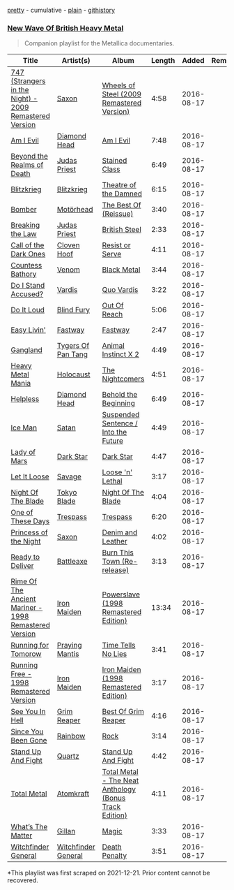 [pretty](/playlists/pretty/7yza99mVQaqnk4Hqs4T3kq.md) - cumulative - [plain](/playlists/plain/7yza99mVQaqnk4Hqs4T3kq) - [githistory](https://github.githistory.xyz/mackorone/spotify-playlist-archive/blob/main/playlists/plain/7yza99mVQaqnk4Hqs4T3kq)

### [New Wave Of British Heavy Metal](https://open.spotify.com/playlist/3jVWsUAqcZeqeWa4ySQcyn)

> Companion playlist for the Metallica documentaries.

| Title | Artist(s) | Album | Length | Added | Removed |
|---|---|---|---|---|---|
| [747 \(Strangers in the Night\) \- 2009 Remastered Version](https://open.spotify.com/track/1EORu8Coheibl21VjHtbRg) | [Saxon](https://open.spotify.com/artist/71vVmHeNgCVSa5SVmfvscU) | [Wheels of Steel \(2009 Remastered Version\)](https://open.spotify.com/album/6EGEGr4oY0PsV6yGBxeQ8J) | 4:58 | 2016-08-17 |  |
| [Am I Evil](https://open.spotify.com/track/35d6gAIl12qoujJnU1fJqt) | [Diamond Head](https://open.spotify.com/artist/3z3KnhKZObj216IgfHYGVf) | [Am I Evil](https://open.spotify.com/album/6raIhPSeATFfL4pbVqXvlP) | 7:48 | 2016-08-17 |  |
| [Beyond the Realms of Death](https://open.spotify.com/track/3Rtv6zRNKpeSygXoaF9kCm) | [Judas Priest](https://open.spotify.com/artist/2tRsMl4eGxwoNabM08Dm4I) | [Stained Class](https://open.spotify.com/album/0v6FGuCgvRotTNL1KoX297) | 6:49 | 2016-08-17 |  |
| [Blitzkrieg](https://open.spotify.com/track/4XI6XRMjMApDttiFCHTg6L) | [Blitzkrieg](https://open.spotify.com/artist/54vbdnaHSULmWN0qWSzACT) | [Theatre of the Damned](https://open.spotify.com/album/2DEcX2tIYIVKeiINHcfn6h) | 6:15 | 2016-08-17 |  |
| [Bomber](https://open.spotify.com/track/7KH8u28Ij2ZYKpKHI8Fxvg) | [Motörhead](https://open.spotify.com/artist/1DFr97A9HnbV3SKTJFu62M) | [The Best Of \(Reissue\)](https://open.spotify.com/album/1oXRkI3rPebyIsYyx7rvY1) | 3:40 | 2016-08-17 |  |
| [Breaking the Law](https://open.spotify.com/track/2RaA6kIcvomt77qlIgGhCT) | [Judas Priest](https://open.spotify.com/artist/2tRsMl4eGxwoNabM08Dm4I) | [British Steel](https://open.spotify.com/album/5bqtZRbUZUxUps8mrO9tGY) | 2:33 | 2016-08-17 |  |
| [Call of the Dark Ones](https://open.spotify.com/track/3eXgAsug7GIYYET25z1utZ) | [Cloven Hoof](https://open.spotify.com/artist/3OD7fkHK24rI5G6yoaHzmw) | [Resist or Serve](https://open.spotify.com/album/5wtlQI6lePfe0icGiAMniy) | 4:11 | 2016-08-17 |  |
| [Countess Bathory](https://open.spotify.com/track/6JS9IhjQeQTfhBicFnJYFo) | [Venom](https://open.spotify.com/artist/5fwaejlOHVBAw1KhIPPaQe) | [Black Metal](https://open.spotify.com/album/4QH35bJDMhWsBu92Vi9AkJ) | 3:44 | 2016-08-17 |  |
| [Do I Stand Accused?](https://open.spotify.com/track/5WJwsZhLqyzK8nDsVZXgNu) | [Vardis](https://open.spotify.com/artist/4NqPFFq0krnSJjs6vRN2HU) | [Quo Vardis](https://open.spotify.com/album/7J37ohsCAFXK7YxkYHZ8G6) | 3:22 | 2016-08-17 |  |
| [Do It Loud](https://open.spotify.com/track/2dK895P1peri3vau9tGOMd) | [Blind Fury](https://open.spotify.com/artist/7j5PBeur54dcaHOg5wNh7e) | [Out Of Reach](https://open.spotify.com/album/2nyEd4XCWBgVnbQzTDmRGz) | 5:06 | 2016-08-17 |  |
| [Easy Livin'](https://open.spotify.com/track/7vYdIHzbDhUrSKaw54J4cJ) | [Fastway](https://open.spotify.com/artist/7eD005d7pGOEYD3eWVRecb) | [Fastway](https://open.spotify.com/album/1zGmDK7aGwhCvkAZMZUtK0) | 2:47 | 2016-08-17 |  |
| [Gangland](https://open.spotify.com/track/24CqoI1ctMszYYbET27I7X) | [Tygers Of Pan Tang](https://open.spotify.com/artist/1MZ8NERIuOS610KBhr6yna) | [Animal Instinct X 2](https://open.spotify.com/album/4WWt1DC43x3ZUpYPWi19Rr) | 4:49 | 2016-08-17 |  |
| [Heavy Metal Mania](https://open.spotify.com/track/3t1sjOU116oW8RatHLobnq) | [Holocaust](https://open.spotify.com/artist/5VuuqhhYM8cRN6yA0qrq6R) | [The Nightcomers](https://open.spotify.com/album/5bcEM2rjdQiOG5J272Ib2w) | 4:51 | 2016-08-17 |  |
| [Helpless](https://open.spotify.com/track/18z5ECmYBnAYlRSFUqVTar) | [Diamond Head](https://open.spotify.com/artist/3z3KnhKZObj216IgfHYGVf) | [Behold the Beginning](https://open.spotify.com/album/49od6PSSoQKW4AbQjj4UPz) | 6:49 | 2016-08-17 |  |
| [Ice Man](https://open.spotify.com/track/7dQsbHoitGzseHGxvEE9V5) | [Satan](https://open.spotify.com/artist/1LNgvz72fQVLe7ZNIw6Ipo) | [Suspended Sentence / Into the Future](https://open.spotify.com/album/5WJ7lKvYBXVCA0IJHwo6DW) | 4:49 | 2016-08-17 |  |
| [Lady of Mars](https://open.spotify.com/track/5pLUIx1fjitzqs3g4xa82a) | [Dark Star](https://open.spotify.com/artist/162CKnzLjIHEO5QI01t8ua) | [Dark Star](https://open.spotify.com/album/0qJUgoRhbPdMJqWYLps2Bm) | 4:47 | 2016-08-17 |  |
| [Let It Loose](https://open.spotify.com/track/18tWDU2caY4DDd1QbXghy2) | [Savage](https://open.spotify.com/artist/0LRGRmVKnmhwnmAWWTxn8Z) | [Loose 'n' Lethal](https://open.spotify.com/album/6TUS4k98RPfDYzJDODuOXm) | 3:17 | 2016-08-17 |  |
| [Night Of The Blade](https://open.spotify.com/track/5zsiVdb0xIZaShQj6klzBA) | [Tokyo Blade](https://open.spotify.com/artist/6F9tjDKhGtXlm9M4s30KD5) | [Night Of The Blade](https://open.spotify.com/album/5IzEuqTBnUA3DTU41G1VQc) | 4:04 | 2016-08-17 |  |
| [One of These Days](https://open.spotify.com/track/3yQqlr6n3dFYxGEb4i9TFN) | [Trespass](https://open.spotify.com/artist/2YbeTJvoU9a8Hd1slqzQWK) | [Trespass](https://open.spotify.com/album/7qfpFLgBXI9sXc8KzcN7ic) | 6:20 | 2016-08-17 |  |
| [Princess of the Night](https://open.spotify.com/track/6SUudbR4vTazN9Jb7QWQn5) | [Saxon](https://open.spotify.com/artist/71vVmHeNgCVSa5SVmfvscU) | [Denim and Leather](https://open.spotify.com/album/40v5zR6YBrjhkodFEjZcKs) | 4:02 | 2016-08-17 |  |
| [Ready to Deliver](https://open.spotify.com/track/70OoMBebebLq2uwS8wsKhW) | [Battleaxe](https://open.spotify.com/artist/49meX9BCE9fdYxkv03iUtH) | [Burn This Town \(Re\-release\)](https://open.spotify.com/album/0apHpYnN1ph68C631rn4V7) | 3:13 | 2016-08-17 |  |
| [Rime Of The Ancient Mariner \- 1998 Remastered Version](https://open.spotify.com/track/3tEuFYWBimv6LeNS5lXBrx) | [Iron Maiden](https://open.spotify.com/artist/6mdiAmATAx73kdxrNrnlao) | [Powerslave \(1998 Remastered Edition\)](https://open.spotify.com/album/4hFcwazEjeg3gJEu0AuxM7) | 13:34 | 2016-08-17 |  |
| [Running for Tomorow](https://open.spotify.com/track/5Edrmga4Mft8Rp4VbCXbYZ) | [Praying Mantis](https://open.spotify.com/artist/7rWdpyAaKzEA0jdP0WgLG0) | [Time Tells No Lies](https://open.spotify.com/album/4LXymJcEmn1Hw9GmfEqmem) | 3:41 | 2016-08-17 |  |
| [Running Free \- 1998 Remastered Version](https://open.spotify.com/track/5zOAxLFUrHkLuVsF29Hn1z) | [Iron Maiden](https://open.spotify.com/artist/6mdiAmATAx73kdxrNrnlao) | [Iron Maiden \(1998 Remastered Edition\)](https://open.spotify.com/album/5J5fnu7PEwhgzdkiBBtblw) | 3:17 | 2016-08-17 |  |
| [See You In Hell](https://open.spotify.com/track/30qV7b1T8K48Nf61oZ4us7) | [Grim Reaper](https://open.spotify.com/artist/3CSQtK60sg2jNNxnpThSN1) | [Best Of Grim Reaper](https://open.spotify.com/album/2UTkozlTzwNRp7pdRNf8OU) | 4:16 | 2016-08-17 |  |
| [Since You Been Gone](https://open.spotify.com/track/0kYIsBXBR8bg8JN6xuqIDK) | [Rainbow](https://open.spotify.com/artist/6SLAMfhOi7UJI0fMztaK0m) | [Rock](https://open.spotify.com/album/4saAsJgmmKqFWTzaTdiYzC) | 3:14 | 2016-08-17 |  |
| [Stand Up And Fight](https://open.spotify.com/track/7Gymb7dYTeVqm9KqxUDF5A) | [Quartz](https://open.spotify.com/artist/4M7L0MO3YY89VSNswstuhl) | [Stand Up And Fight](https://open.spotify.com/album/0HqjoepUbR2OFNfLSccTGZ) | 4:42 | 2016-08-17 |  |
| [Total Metal](https://open.spotify.com/track/0RqCb6o9nQSFl7vZvem5RJ) | [Atomkraft](https://open.spotify.com/artist/77sIR1VY06725rzAbF657L) | [Total Metal \- The Neat Anthology \(Bonus Track Edition\)](https://open.spotify.com/album/5qMgDIjorHNcMakTM2HKxE) | 4:11 | 2016-08-17 |  |
| [What’s The Matter](https://open.spotify.com/track/0SujJL5dbMHIpgI3p61ZrW) | [Gillan](https://open.spotify.com/artist/1PwB6zyZUEjWGDUjnMeS6M) | [Magic](https://open.spotify.com/album/1xgCqisSRLNW75EYPqTC6M) | 3:33 | 2016-08-17 |  |
| [Witchfinder General](https://open.spotify.com/track/6qmIAYQ36jyhTK9Bkej25q) | [Witchfinder General](https://open.spotify.com/artist/1QqtUGvZnULbTYLj6y69vO) | [Death Penalty](https://open.spotify.com/album/0ZcT2WLVCx2jKs1SIlpmm6) | 3:51 | 2016-08-17 |  |

\*This playlist was first scraped on 2021-12-21. Prior content cannot be recovered.
